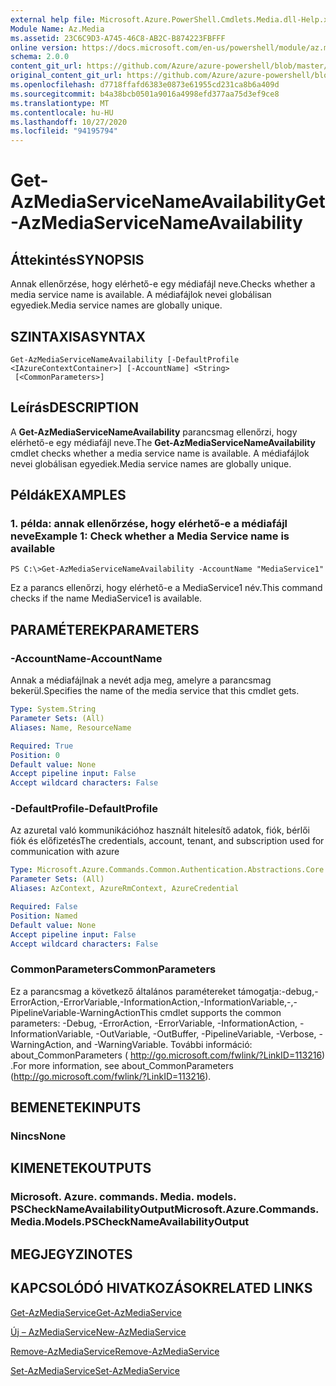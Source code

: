 ```yaml
---
external help file: Microsoft.Azure.PowerShell.Cmdlets.Media.dll-Help.xml
Module Name: Az.Media
ms.assetid: 23C6C9D3-A745-46C8-AB2C-B874223FBFFF
online version: https://docs.microsoft.com/en-us/powershell/module/az.media/get-azmediaservicenameavailability
schema: 2.0.0
content_git_url: https://github.com/Azure/azure-powershell/blob/master/src/Media/Media/help/Get-AzMediaServiceNameAvailability.md
original_content_git_url: https://github.com/Azure/azure-powershell/blob/master/src/Media/Media/help/Get-AzMediaServiceNameAvailability.md
ms.openlocfilehash: d7718ffafd6383e0873e61955cd231ca8b6a409d
ms.sourcegitcommit: b4a38bcb0501a9016a4998efd377aa75d3ef9ce8
ms.translationtype: MT
ms.contentlocale: hu-HU
ms.lasthandoff: 10/27/2020
ms.locfileid: "94195794"
---
```

# <span data-ttu-id="6d479-101">Get-AzMediaServiceNameAvailability</span><span class="sxs-lookup"><span data-stu-id="6d479-101">Get-AzMediaServiceNameAvailability</span></span>

## <span data-ttu-id="6d479-102">Áttekintés</span><span class="sxs-lookup"><span data-stu-id="6d479-102">SYNOPSIS</span></span>
<span data-ttu-id="6d479-103">Annak ellenőrzése, hogy elérhető-e egy médiafájl neve.</span><span class="sxs-lookup"><span data-stu-id="6d479-103">Checks whether a media service name is available.</span></span>
<span data-ttu-id="6d479-104">A médiafájlok nevei globálisan egyediek.</span><span class="sxs-lookup"><span data-stu-id="6d479-104">Media service names are globally unique.</span></span>

## <span data-ttu-id="6d479-105">SZINTAXISA</span><span class="sxs-lookup"><span data-stu-id="6d479-105">SYNTAX</span></span>

```
Get-AzMediaServiceNameAvailability [-DefaultProfile <IAzureContextContainer>] [-AccountName] <String>
 [<CommonParameters>]
```

## <span data-ttu-id="6d479-106">Leírás</span><span class="sxs-lookup"><span data-stu-id="6d479-106">DESCRIPTION</span></span>
<span data-ttu-id="6d479-107">A **Get-AzMediaServiceNameAvailability** parancsmag ellenőrzi, hogy elérhető-e egy médiafájl neve.</span><span class="sxs-lookup"><span data-stu-id="6d479-107">The **Get-AzMediaServiceNameAvailability** cmdlet checks whether a media service name is available.</span></span>
<span data-ttu-id="6d479-108">A médiafájlok nevei globálisan egyediek.</span><span class="sxs-lookup"><span data-stu-id="6d479-108">Media service names are globally unique.</span></span>

## <span data-ttu-id="6d479-109">Példák</span><span class="sxs-lookup"><span data-stu-id="6d479-109">EXAMPLES</span></span>

### <span data-ttu-id="6d479-110">1. példa: annak ellenőrzése, hogy elérhető-e a médiafájl neve</span><span class="sxs-lookup"><span data-stu-id="6d479-110">Example 1: Check whether a Media Service name is available</span></span>
```
PS C:\>Get-AzMediaServiceNameAvailability -AccountName "MediaService1"
```

<span data-ttu-id="6d479-111">Ez a parancs ellenőrzi, hogy elérhető-e a MediaService1 név.</span><span class="sxs-lookup"><span data-stu-id="6d479-111">This command checks if the name MediaService1 is available.</span></span>

## <span data-ttu-id="6d479-112">PARAMÉTEREK</span><span class="sxs-lookup"><span data-stu-id="6d479-112">PARAMETERS</span></span>

### <span data-ttu-id="6d479-113">-AccountName</span><span class="sxs-lookup"><span data-stu-id="6d479-113">-AccountName</span></span>
<span data-ttu-id="6d479-114">Annak a médiafájlnak a nevét adja meg, amelyre a parancsmag bekerül.</span><span class="sxs-lookup"><span data-stu-id="6d479-114">Specifies the name of the media service that this cmdlet gets.</span></span>

```yaml
Type: System.String
Parameter Sets: (All)
Aliases: Name, ResourceName

Required: True
Position: 0
Default value: None
Accept pipeline input: False
Accept wildcard characters: False
```

### <span data-ttu-id="6d479-115">-DefaultProfile</span><span class="sxs-lookup"><span data-stu-id="6d479-115">-DefaultProfile</span></span>
<span data-ttu-id="6d479-116">Az azuretal való kommunikációhoz használt hitelesítő adatok, fiók, bérlői fiók és előfizetés</span><span class="sxs-lookup"><span data-stu-id="6d479-116">The credentials, account, tenant, and subscription used for communication with azure</span></span>

```yaml
Type: Microsoft.Azure.Commands.Common.Authentication.Abstractions.Core.IAzureContextContainer
Parameter Sets: (All)
Aliases: AzContext, AzureRmContext, AzureCredential

Required: False
Position: Named
Default value: None
Accept pipeline input: False
Accept wildcard characters: False
```

### <span data-ttu-id="6d479-117">CommonParameters</span><span class="sxs-lookup"><span data-stu-id="6d479-117">CommonParameters</span></span>
<span data-ttu-id="6d479-118">Ez a parancsmag a következő általános paramétereket támogatja:-debug,-ErrorAction,-ErrorVariable,-InformationAction,-InformationVariable,-,-PipelineVariable-WarningAction</span><span class="sxs-lookup"><span data-stu-id="6d479-118">This cmdlet supports the common parameters: -Debug, -ErrorAction, -ErrorVariable, -InformationAction, -InformationVariable, -OutVariable, -OutBuffer, -PipelineVariable, -Verbose, -WarningAction, and -WarningVariable.</span></span> <span data-ttu-id="6d479-119">További információ: about_CommonParameters ( http://go.microsoft.com/fwlink/?LinkID=113216) .</span><span class="sxs-lookup"><span data-stu-id="6d479-119">For more information, see about_CommonParameters (http://go.microsoft.com/fwlink/?LinkID=113216).</span></span>

## <span data-ttu-id="6d479-120">BEMENETEK</span><span class="sxs-lookup"><span data-stu-id="6d479-120">INPUTS</span></span>

### <span data-ttu-id="6d479-121">Nincs</span><span class="sxs-lookup"><span data-stu-id="6d479-121">None</span></span>

## <span data-ttu-id="6d479-122">KIMENETEK</span><span class="sxs-lookup"><span data-stu-id="6d479-122">OUTPUTS</span></span>

### <span data-ttu-id="6d479-123">Microsoft. Azure. commands. Media. models. PSCheckNameAvailabilityOutput</span><span class="sxs-lookup"><span data-stu-id="6d479-123">Microsoft.Azure.Commands.Media.Models.PSCheckNameAvailabilityOutput</span></span>

## <span data-ttu-id="6d479-124">MEGJEGYZI</span><span class="sxs-lookup"><span data-stu-id="6d479-124">NOTES</span></span>

## <span data-ttu-id="6d479-125">KAPCSOLÓDÓ HIVATKOZÁSOK</span><span class="sxs-lookup"><span data-stu-id="6d479-125">RELATED LINKS</span></span>

[<span data-ttu-id="6d479-126">Get-AzMediaService</span><span class="sxs-lookup"><span data-stu-id="6d479-126">Get-AzMediaService</span></span>](./Get-AzMediaService.md)

[<span data-ttu-id="6d479-127">Új – AzMediaService</span><span class="sxs-lookup"><span data-stu-id="6d479-127">New-AzMediaService</span></span>](./New-AzMediaService.md)

[<span data-ttu-id="6d479-128">Remove-AzMediaService</span><span class="sxs-lookup"><span data-stu-id="6d479-128">Remove-AzMediaService</span></span>](./Remove-AzMediaService.md)

[<span data-ttu-id="6d479-129">Set-AzMediaService</span><span class="sxs-lookup"><span data-stu-id="6d479-129">Set-AzMediaService</span></span>](./Set-AzMediaService.md)


